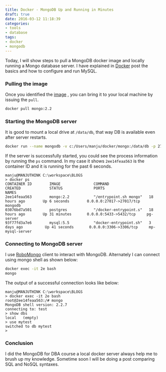 ```yaml
---
title: Docker - MongoDB Up and Running in Minutes
draft: true
date: 2016-03-12 11:18:39
categories:
- tools
- database
tags:
- docker
- mongodb
---
```


Today, I will show steps to pull a MongoDB docker image and locally running a Mongo database server. I have explained in [Docker](docker.html) post the basics and how to configure and run MySQL. 

### Pulling the image
Once you identified the [image](https://hub.docker.com/_/mongo/) , you can bring it to your local machine by issuing the `pull`.
```bash
docker pull mongo:2.2
```

### Starting the MongoDB server
It is good to mount a local drive at `/data/db`, that way DB is available even after server restarts. 
```bash
docker run --name mongodb -v c:/Users/manju/docker/mongo:/data/db -p 27017:27017 -d mongo:2.2 
```
If the server is successfully started, you could see the process information by running the `ps` command. In my case it shows `2ee14feaa563` is the container ID and it is running for the past 6 seconds.  
```
manju@MANJUTHINK C:\workspace\BLOGS
> docker ps
CONTAINER ID        IMAGE               COMMAND                  CREATED             STATUS              PORTS                      NAMES
2ee14feaa563        mongo:2.2           "/entrypoint.sh mongo"   18 hours ago        Up 6 seconds        0.0.0.0:27017->27017/tcp   mongodb
03076bd7a501        postgres            "/docker-entrypoint.s"   18 hours ago        Up 31 minutes       0.0.0.0:5433->5432/tcp     pg-server
93f77fd3a7e6        mysql:5.5           "docker-entrypoint.sh"   3 days ago          Up 41 seconds       0.0.0.0:3306->3306/tcp     mp-mysql-server
```

### Connecting to MongoDB server
I use [RoboMongo](https://robomongo.org/) client to interact with MongoDB. Alternately I can connect using mongo shell as shown below:
```bash
docker exec -it 2e bash
mongo
```
The output of a successful connection looks like below:
 ```
manju@MANJUTHINK C:\workspace\BLOGS
> docker exec -it 2e bash
root@2ee14feaa563:/# mongo
MongoDB shell version: 2.2.7
connecting to: test
> show dbs
local   (empty)
> use mytest
switched to db mytest
>
 ```
 
### Conclusion
I did the MongoDB for DBA course a local docker server always help me to brush up my knowledge. Sometime soon I will be doing a post comparing SQL and NoSQL syntaxes. 